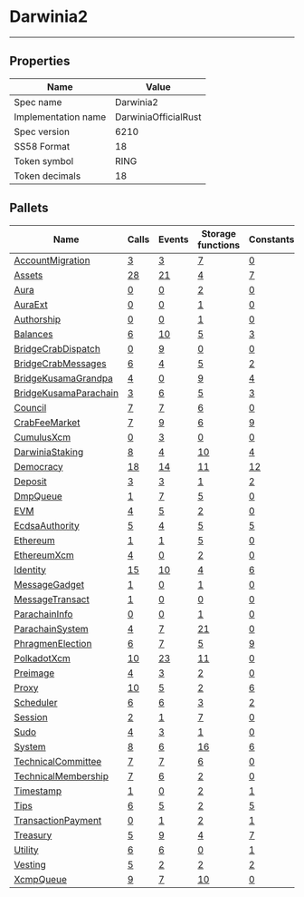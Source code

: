 # Darwinia2

---------

## Properties
| Name | Value |
| -------- | -------- |
| Spec name     | Darwinia2     |
| Implementation name     | DarwiniaOfficialRust     |
| Spec version     | 6210     |
| SS58 Format     | 18     |
| Token symbol      | RING     |
| Token decimals      | 18     |

## Pallets
| Name | Calls | Events | Storage functions | Constants | Errors |
| -------- | -------- | -------- | -------- | -------- | -------- |
| [AccountMigration](accountmigration.md) | [3](accountmigration.md#calls) | [3](accountmigration.md#events) | [7](accountmigration.md#storage-functions) | [0](accountmigration.md#constants) | [3](accountmigration.md#errors) |
| [Assets](assets.md) | [28](assets.md#calls) | [21](assets.md#events) | [4](assets.md#storage-functions) | [7](assets.md#constants) | [19](assets.md#errors) |
| [Aura](aura.md) | [0](aura.md#calls) | [0](aura.md#events) | [2](aura.md#storage-functions) | [0](aura.md#constants) | [0](aura.md#errors) |
| [AuraExt](auraext.md) | [0](auraext.md#calls) | [0](auraext.md#events) | [1](auraext.md#storage-functions) | [0](auraext.md#constants) | [0](auraext.md#errors) |
| [Authorship](authorship.md) | [0](authorship.md#calls) | [0](authorship.md#events) | [1](authorship.md#storage-functions) | [0](authorship.md#constants) | [0](authorship.md#errors) |
| [Balances](balances.md) | [6](balances.md#calls) | [10](balances.md#events) | [5](balances.md#storage-functions) | [3](balances.md#constants) | [8](balances.md#errors) |
| [BridgeCrabDispatch](bridgecrabdispatch.md) | [0](bridgecrabdispatch.md#calls) | [9](bridgecrabdispatch.md#events) | [0](bridgecrabdispatch.md#storage-functions) | [0](bridgecrabdispatch.md#constants) | [0](bridgecrabdispatch.md#errors) |
| [BridgeCrabMessages](bridgecrabmessages.md) | [6](bridgecrabmessages.md#calls) | [4](bridgecrabmessages.md#events) | [5](bridgecrabmessages.md#storage-functions) | [2](bridgecrabmessages.md#constants) | [12](bridgecrabmessages.md#errors) |
| [BridgeKusamaGrandpa](bridgekusamagrandpa.md) | [4](bridgekusamagrandpa.md#calls) | [0](bridgekusamagrandpa.md#events) | [9](bridgekusamagrandpa.md#storage-functions) | [4](bridgekusamagrandpa.md#constants) | [12](bridgekusamagrandpa.md#errors) |
| [BridgeKusamaParachain](bridgekusamaparachain.md) | [3](bridgekusamaparachain.md#calls) | [6](bridgekusamaparachain.md#events) | [5](bridgekusamaparachain.md#storage-functions) | [3](bridgekusamaparachain.md#constants) | [7](bridgekusamaparachain.md#errors) |
| [Council](council.md) | [7](council.md#calls) | [7](council.md#events) | [6](council.md#storage-functions) | [0](council.md#constants) | [10](council.md#errors) |
| [CrabFeeMarket](crabfeemarket.md) | [7](crabfeemarket.md#calls) | [9](crabfeemarket.md#events) | [6](crabfeemarket.md#storage-functions) | [9](crabfeemarket.md#constants) | [9](crabfeemarket.md#errors) |
| [CumulusXcm](cumulusxcm.md) | [0](cumulusxcm.md#calls) | [3](cumulusxcm.md#events) | [0](cumulusxcm.md#storage-functions) | [0](cumulusxcm.md#constants) | [0](cumulusxcm.md#errors) |
| [DarwiniaStaking](darwiniastaking.md) | [8](darwiniastaking.md#calls) | [4](darwiniastaking.md#events) | [10](darwiniastaking.md#storage-functions) | [4](darwiniastaking.md#constants) | [6](darwiniastaking.md#errors) |
| [Democracy](democracy.md) | [18](democracy.md#calls) | [14](democracy.md#events) | [11](democracy.md#storage-functions) | [12](democracy.md#constants) | [23](democracy.md#errors) |
| [Deposit](deposit.md) | [3](deposit.md#calls) | [3](deposit.md#events) | [1](deposit.md#storage-functions) | [2](deposit.md#constants) | [8](deposit.md#errors) |
| [DmpQueue](dmpqueue.md) | [1](dmpqueue.md#calls) | [7](dmpqueue.md#events) | [5](dmpqueue.md#storage-functions) | [0](dmpqueue.md#constants) | [2](dmpqueue.md#errors) |
| [EVM](evm.md) | [4](evm.md#calls) | [5](evm.md#events) | [2](evm.md#storage-functions) | [0](evm.md#constants) | [11](evm.md#errors) |
| [EcdsaAuthority](ecdsaauthority.md) | [5](ecdsaauthority.md#calls) | [4](ecdsaauthority.md#events) | [5](ecdsaauthority.md#storage-functions) | [5](ecdsaauthority.md#constants) | [9](ecdsaauthority.md#errors) |
| [Ethereum](ethereum.md) | [1](ethereum.md#calls) | [1](ethereum.md#events) | [5](ethereum.md#storage-functions) | [0](ethereum.md#constants) | [2](ethereum.md#errors) |
| [EthereumXcm](ethereumxcm.md) | [4](ethereumxcm.md#calls) | [0](ethereumxcm.md#events) | [2](ethereumxcm.md#storage-functions) | [0](ethereumxcm.md#constants) | [1](ethereumxcm.md#errors) |
| [Identity](identity.md) | [15](identity.md#calls) | [10](identity.md#events) | [4](identity.md#storage-functions) | [6](identity.md#constants) | [18](identity.md#errors) |
| [MessageGadget](messagegadget.md) | [1](messagegadget.md#calls) | [0](messagegadget.md#events) | [1](messagegadget.md#storage-functions) | [0](messagegadget.md#constants) | [0](messagegadget.md#errors) |
| [MessageTransact](messagetransact.md) | [1](messagetransact.md#calls) | [0](messagetransact.md#events) | [0](messagetransact.md#storage-functions) | [0](messagetransact.md#constants) | [1](messagetransact.md#errors) |
| [ParachainInfo](parachaininfo.md) | [0](parachaininfo.md#calls) | [0](parachaininfo.md#events) | [1](parachaininfo.md#storage-functions) | [0](parachaininfo.md#constants) | [0](parachaininfo.md#errors) |
| [ParachainSystem](parachainsystem.md) | [4](parachainsystem.md#calls) | [7](parachainsystem.md#events) | [21](parachainsystem.md#storage-functions) | [0](parachainsystem.md#constants) | [8](parachainsystem.md#errors) |
| [PhragmenElection](phragmenelection.md) | [6](phragmenelection.md#calls) | [7](phragmenelection.md#events) | [5](phragmenelection.md#storage-functions) | [9](phragmenelection.md#constants) | [17](phragmenelection.md#errors) |
| [PolkadotXcm](polkadotxcm.md) | [10](polkadotxcm.md#calls) | [23](polkadotxcm.md#events) | [11](polkadotxcm.md#storage-functions) | [0](polkadotxcm.md#constants) | [20](polkadotxcm.md#errors) |
| [Preimage](preimage.md) | [4](preimage.md#calls) | [3](preimage.md#events) | [2](preimage.md#storage-functions) | [0](preimage.md#constants) | [6](preimage.md#errors) |
| [Proxy](proxy.md) | [10](proxy.md#calls) | [5](proxy.md#events) | [2](proxy.md#storage-functions) | [6](proxy.md#constants) | [8](proxy.md#errors) |
| [Scheduler](scheduler.md) | [6](scheduler.md#calls) | [6](scheduler.md#events) | [3](scheduler.md#storage-functions) | [2](scheduler.md#constants) | [5](scheduler.md#errors) |
| [Session](session.md) | [2](session.md#calls) | [1](session.md#events) | [7](session.md#storage-functions) | [0](session.md#constants) | [5](session.md#errors) |
| [Sudo](sudo.md) | [4](sudo.md#calls) | [3](sudo.md#events) | [1](sudo.md#storage-functions) | [0](sudo.md#constants) | [1](sudo.md#errors) |
| [System](system.md) | [8](system.md#calls) | [6](system.md#events) | [16](system.md#storage-functions) | [6](system.md#constants) | [6](system.md#errors) |
| [TechnicalCommittee](technicalcommittee.md) | [7](technicalcommittee.md#calls) | [7](technicalcommittee.md#events) | [6](technicalcommittee.md#storage-functions) | [0](technicalcommittee.md#constants) | [10](technicalcommittee.md#errors) |
| [TechnicalMembership](technicalmembership.md) | [7](technicalmembership.md#calls) | [6](technicalmembership.md#events) | [2](technicalmembership.md#storage-functions) | [0](technicalmembership.md#constants) | [3](technicalmembership.md#errors) |
| [Timestamp](timestamp.md) | [1](timestamp.md#calls) | [0](timestamp.md#events) | [2](timestamp.md#storage-functions) | [1](timestamp.md#constants) | [0](timestamp.md#errors) |
| [Tips](tips.md) | [6](tips.md#calls) | [5](tips.md#events) | [2](tips.md#storage-functions) | [5](tips.md#constants) | [6](tips.md#errors) |
| [TransactionPayment](transactionpayment.md) | [0](transactionpayment.md#calls) | [1](transactionpayment.md#events) | [2](transactionpayment.md#storage-functions) | [1](transactionpayment.md#constants) | [0](transactionpayment.md#errors) |
| [Treasury](treasury.md) | [5](treasury.md#calls) | [9](treasury.md#events) | [4](treasury.md#storage-functions) | [7](treasury.md#constants) | [5](treasury.md#errors) |
| [Utility](utility.md) | [6](utility.md#calls) | [6](utility.md#events) | [0](utility.md#storage-functions) | [1](utility.md#constants) | [1](utility.md#errors) |
| [Vesting](vesting.md) | [5](vesting.md#calls) | [2](vesting.md#events) | [2](vesting.md#storage-functions) | [2](vesting.md#constants) | [5](vesting.md#errors) |
| [XcmpQueue](xcmpqueue.md) | [9](xcmpqueue.md#calls) | [7](xcmpqueue.md#events) | [10](xcmpqueue.md#storage-functions) | [0](xcmpqueue.md#constants) | [5](xcmpqueue.md#errors) |